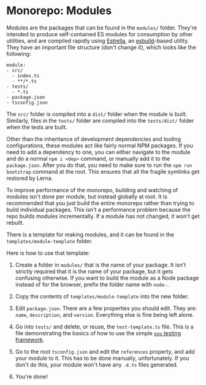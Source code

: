# Monorepo: Modules

Modules are the packages that can be found in the `modules/` folder. They're intended to produce self-contained ES modules for consumption by other utilities, and are compiled rapidly using [Estrella](https://github.com/rsms/estrella), an [esbuild](https://github.com/evanw/esbuild)-based utility. They have an important file structure (don't change it), which looks like the following:

```
module:
- src/
  - index.ts
  - **/*.ts
- tests/
  - *.ts
- package.json
- tsconfig.json
```

The `src/` folder is compiled into a `dist/` folder when the module is built. Similarly, files in the `tests/` folder are compiled into the `tests/dist/` folder when the tests are built.

Other than the inheritance of development dependencies and tooling configurations, these modules act like fairly normal NPM packages. If you need to add a dependency to one, you can either navigate to the module and do a normal `npm i <dep>` command, or manually add it to the `package.json`. After you do that, you need to make sure to run the `npm run bootstrap` command at the root. This ensures that all the fragile symlinks get restored by Lerna.

To improve performance of the monorepo, building and watching of modules isn't done per module, but instead globally at root. It is recommended that you just build the entire monorepo rather than trying to build individual packages. This isn't a performance problem because the repo builds modules incrementally. If a module has not changed, it won't get rebuilt.

There is a template for making modules, and it can be found in the `templates/module-template` folder.

Here is how to use that template:

1. Create a folder in `modules/` that is the name of your package.
  It isn't strictly required that it is the name of your package, but it gets confusing otherwise.
  If you want to build the module as a Node package instead of for the browser, prefix the folder name with `node-`.

2. Copy the contents of `templates/module-template` into the new folder.

3. Edit `package.json`.
  There are a few properties you should edit. They are: `name`, `description`, and `version`. Everything else is fine being left alone.

4. Go into `tests/` and delete, or reuse, the `test-template.ts` file. This is a file demonstrating the basics of how to use the simple [`uvu` testing framework](https://github.com/lukeed/uvu).

5. Go to the root `tsconfig.json` and edit the `references` property, and add your module to it. This has to be done manually, unfortunately. If you don't do this, your module won't have any `.d.ts` files generated.

6. You're done!
